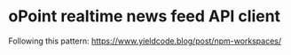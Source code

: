 # oPoint realtime news feed API client

Following this pattern:
https://www.yieldcode.blog/post/npm-workspaces/
